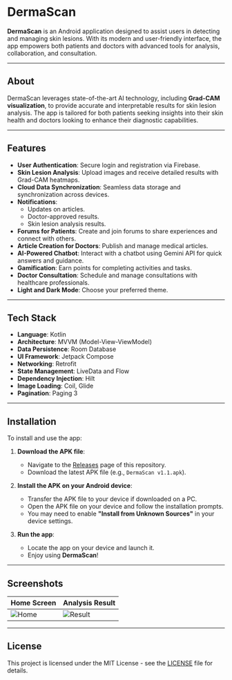 # DermaScan

**DermaScan** is an Android application designed to assist users in detecting and managing skin lesions. With its modern and user-friendly interface, the app empowers both patients and doctors with advanced tools for analysis, collaboration, and consultation.

---

## About

DermaScan leverages state-of-the-art AI technology, including **Grad-CAM visualization**, to provide accurate and interpretable results for skin lesion analysis. The app is tailored for both patients seeking insights into their skin health and doctors looking to enhance their diagnostic capabilities.

---

## Features

- **User Authentication**: Secure login and registration via Firebase.
- **Skin Lesion Analysis**: Upload images and receive detailed results with Grad-CAM heatmaps.
- **Cloud Data Synchronization**: Seamless data storage and synchronization across devices.
- **Notifications**:
  - Updates on articles.
  - Doctor-approved results.
  - Skin lesion analysis results.
- **Forums for Patients**: Create and join forums to share experiences and connect with others.
- **Article Creation for Doctors**: Publish and manage medical articles.
- **AI-Powered Chatbot**: Interact with a chatbot using Gemini API for quick answers and guidance.
- **Gamification**: Earn points for completing activities and tasks.
- **Doctor Consultation**: Schedule and manage consultations with healthcare professionals.
- **Light and Dark Mode**: Choose your preferred theme.

---

## Tech Stack

- **Language**: Kotlin
- **Architecture**: MVVM (Model-View-ViewModel)
- **Data Persistence**: Room Database
- **UI Framework**: Jetpack Compose
- **Networking**: Retrofit
- **State Management**: LiveData and Flow
- **Dependency Injection**: Hilt
- **Image Loading**: Coil, Glide
- **Pagination**: Paging 3

---

## Installation

To install and use the app:

1. **Download the APK file**:
   - Navigate to the [Releases](https://github.com/Bangkit-Capstone-C242-PS028/MD/releases) page of this repository.
   - Download the latest APK file (e.g., `DermaScan v1.1.apk`).

2. **Install the APK on your Android device**:
   - Transfer the APK file to your device if downloaded on a PC.
   - Open the APK file on your device and follow the installation prompts.
   - You may need to enable **"Install from Unknown Sources"** in your device settings.

3. **Run the app**:
   - Locate the app on your device and launch it.
   - Enjoy using **DermaScan**!

---

## Screenshots

| Home Screen            | Analysis Result          |
|-------------------------|--------------------------|
| ![Home](screenshots/home.png) | ![Result](screenshots/result.png) |

---

## License

This project is licensed under the MIT License - see the [LICENSE](LICENSE) file for details.
